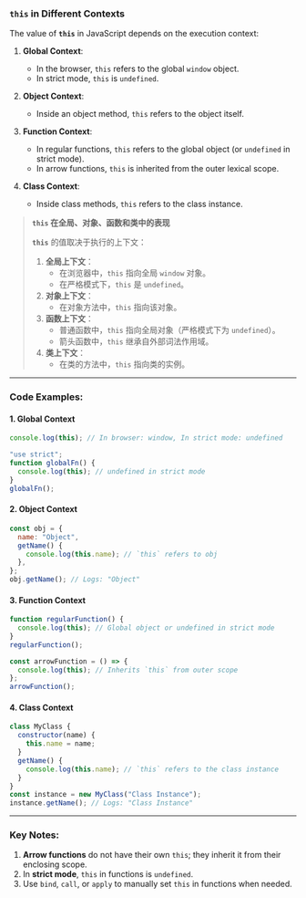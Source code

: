 ### `this` in Different Contexts

The value of **`this`** in JavaScript depends on the execution context:

<audio src="C:\Users\10691\Downloads\1.  __Global Co.mp3"></audio>

1. **Global Context**:
   - In the browser, `this` refers to the global `window` object.
   - In strict mode, `this` is `undefined`.

2. **Object Context**:
   - Inside an object method, `this` refers to the object itself.

3. **Function Context**:
   - In regular functions, `this` refers to the global object (or `undefined` in strict mode).
   - In arrow functions, `this` is inherited from the outer lexical scope.

4. **Class Context**:
   - Inside class methods, `this` refers to the class instance.

> **`this` 在全局、对象、函数和类中的表现**  
>
> <audio src="C:\Users\10691\Downloads\全局上下文：  在浏览器中，`.mp3"></audio>
>
> **`this`** 的值取决于执行的上下文：  
>
> 1. **全局上下文**：  
>    - 在浏览器中，`this` 指向全局 `window` 对象。  
>    - 在严格模式下，`this` 是 `undefined`。  
> 2. **对象上下文**：  
>    - 在对象方法中，`this` 指向该对象。  
> 3. **函数上下文**：  
>    - 普通函数中，`this` 指向全局对象（严格模式下为 `undefined`）。  
>    - 箭头函数中，`this` 继承自外部词法作用域。  
> 4. **类上下文**：  
>    - 在类的方法中，`this` 指向类的实例。

---

### Code Examples:

<audio src="C:\Users\10691\Downloads\这段代码展示了JavaScri (7).mp3"></audio>

#### **1. Global Context**
```javascript
console.log(this); // In browser: window, In strict mode: undefined

"use strict";
function globalFn() {
  console.log(this); // undefined in strict mode
}
globalFn();
```

#### **2. Object Context**
```javascript
const obj = {
  name: "Object",
  getName() {
    console.log(this.name); // `this` refers to obj
  },
};
obj.getName(); // Logs: "Object"
```

#### **3. Function Context**
```javascript
function regularFunction() {
  console.log(this); // Global object or undefined in strict mode
}
regularFunction();

const arrowFunction = () => {
  console.log(this); // Inherits `this` from outer scope
};
arrowFunction();
```

#### **4. Class Context**
```javascript
class MyClass {
  constructor(name) {
    this.name = name;
  }
  getName() {
    console.log(this.name); // `this` refers to the class instance
  }
}
const instance = new MyClass("Class Instance");
instance.getName(); // Logs: "Class Instance"
```

---

### Key Notes:

<audio src="C:\Users\10691\Downloads\1.  __Arrow fun.mp3"></audio>

1. **Arrow functions** do not have their own `this`; they inherit it from their enclosing scope.  
2. In **strict mode**, `this` in functions is `undefined`.  
3. Use `bind`, `call`, or `apply` to manually set `this` in functions when needed.